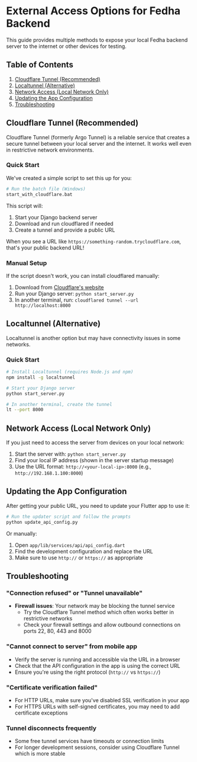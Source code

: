 # External Access Options for Fedha Backend

This guide provides multiple methods to expose your local Fedha backend server to the internet or other devices for testing.

## Table of Contents
1. [Cloudflare Tunnel (Recommended)](#cloudflare-tunnel-recommended)
2. [Localtunnel (Alternative)](#localtunnel-alternative)
3. [Network Access (Local Network Only)](#network-access-local-network-only)
4. [Updating the App Configuration](#updating-the-app-configuration)
5. [Troubleshooting](#troubleshooting)

## Cloudflare Tunnel (Recommended)

Cloudflare Tunnel (formerly Argo Tunnel) is a reliable service that creates a secure tunnel between your local server and the internet. It works well even in restrictive network environments.

### Quick Start

We've created a simple script to set this up for you:

```bash
# Run the batch file (Windows)
start_with_cloudflare.bat
```

This script will:
1. Start your Django backend server
2. Download and run cloudflared if needed
3. Create a tunnel and provide a public URL

When you see a URL like `https://something-random.trycloudflare.com`, that's your public backend URL!

### Manual Setup

If the script doesn't work, you can install cloudflared manually:

1. Download from [Cloudflare's website](https://developers.cloudflare.com/cloudflare-one/connections/connect-apps/install-and-setup/installation/)
2. Run your Django server: `python start_server.py`
3. In another terminal, run: `cloudflared tunnel --url http://localhost:8000`

## Localtunnel (Alternative)

Localtunnel is another option but may have connectivity issues in some networks.

### Quick Start

```bash
# Install Localtunnel (requires Node.js and npm)
npm install -g localtunnel

# Start your Django server
python start_server.py

# In another terminal, create the tunnel
lt --port 8000
```

## Network Access (Local Network Only)

If you just need to access the server from devices on your local network:

1. Start the server with: `python start_server.py`
2. Find your local IP address (shown in the server startup message)
3. Use the URL format: `http://<your-local-ip>:8000` (e.g., `http://192.168.1.100:8000`)

## Updating the App Configuration

After getting your public URL, you need to update your Flutter app to use it:

```bash
# Run the updater script and follow the prompts
python update_api_config.py
```

Or manually:
1. Open `app/lib/services/api/api_config.dart`
2. Find the development configuration and replace the URL
3. Make sure to use `http://` or `https://` as appropriate

## Troubleshooting

### "Connection refused" or "Tunnel unavailable"

- **Firewall issues**: Your network may be blocking the tunnel service
  - Try the Cloudflare Tunnel method which often works better in restrictive networks
  - Check your firewall settings and allow outbound connections on ports 22, 80, 443 and 8000

### "Cannot connect to server" from mobile app

- Verify the server is running and accessible via the URL in a browser
- Check that the API configuration in the app is using the correct URL
- Ensure you're using the right protocol (`http://` vs `https://`)

### "Certificate verification failed"

- For HTTP URLs, make sure you've disabled SSL verification in your app
- For HTTPS URLs with self-signed certificates, you may need to add certificate exceptions

### Tunnel disconnects frequently

- Some free tunnel services have timeouts or connection limits
- For longer development sessions, consider using Cloudflare Tunnel which is more stable
